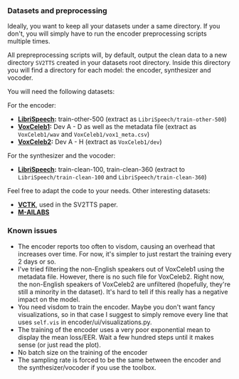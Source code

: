 ### Datasets and preprocessing
Ideally, you want to keep all your datasets under a same directory. If you don't, you will simply have to run the encoder preprocessing scripts multiple times.

All prepreprocessing scripts will, by default, output the clean data to a new directory  `SV2TTS` created in your datasets root directory. Inside this directory you will find a directory for each model: the encoder, synthesizer and vocoder.

You will need the following datasets:

For the encoder:
- **[LibriSpeech](http://www.openslr.org/12/):** train-other-500 (extract as `LibriSpeech/train-other-500`)
- **[VoxCeleb1](http://www.robots.ox.ac.uk/~vgg/data/voxceleb/vox1.html):** Dev A - D as well as the metadata file (extract as `VoxCeleb1/wav` and `VoxCeleb1/vox1_meta.csv`)
- **[VoxCeleb2](http://www.robots.ox.ac.uk/~vgg/data/voxceleb/vox2.html):** Dev A - H (extract as `VoxCeleb1/dev`)

For the synthesizer and the vocoder: 
- **[LibriSpeech](http://www.openslr.org/12/):** train-clean-100, train-clean-360 (extract to `LibriSpeech/train-clean-100` and `LibriSpeech/train-clean-360`)
 
Feel free to adapt the code to your needs. Other interesting datasets:
- **[VCTK](https://homepages.inf.ed.ac.uk/jyamagis/page3/page58/page58.html)**, used in the SV2TTS paper.
- **[M-AILABS](https://www.caito.de/2019/01/the-m-ailabs-speech-dataset/)**
 
 
### Known issues
- The encoder reports too often to visdom, causing an overhead that increases over time. For now, it's simpler to just restart the training every 2 days or so.
- I've tried filtering the non-English speakers out of VoxCeleb1 using the metadata file. However, there is no such file for VoxCeleb2. Right now, the non-English speakers of VoxCeleb2 are unfiltered (hopefully, they're still a minority in the dataset). It's hard to tell if this really has a negative impact on the model.
- You need visdom to train the encoder. Maybe you don't want fancy visualizations, so in that case I suggest to simply remove every line that uses `self.vis` in encoder/ui/visualizations.py.
- The training of the encoder uses a very poor exponential mean to display the mean loss/EER. Wait a few hundred steps until it makes sense (or just read the plot).
- No batch size on the training of the encoder
- The sampling rate is forced to be the same between the encoder and the synthesizer/vocoder if you use the toolbox.